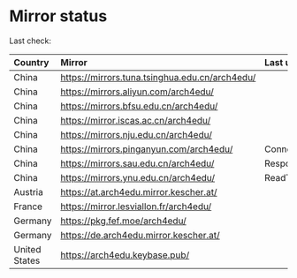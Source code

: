 <script src="./time.js"></script>
# Mirror status
Last check: <script type="text/javascript">localize(1670149232.1960316);</script>

|Country|Mirror|Last update|
|:------|:-----|:----------|
|China|https://mirrors.tuna.tsinghua.edu.cn/arch4edu/|<script type="text/javascript">localize(1670135541);</script>|
|China|https://mirrors.aliyun.com/arch4edu/|<script type="text/javascript">localize(1670049224);</script>|
|China|https://mirrors.bfsu.edu.cn/arch4edu/|<script type="text/javascript">localize(1670092400);</script>|
|China|https://mirror.iscas.ac.cn/arch4edu/|<script type="text/javascript">localize(1670092400);</script>|
|China|https://mirrors.nju.edu.cn/arch4edu/|<script type="text/javascript">localize(1670049224);</script>|
|China|https://mirrors.pinganyun.com/arch4edu/|ConnectTimeout|
|China|https://mirrors.sau.edu.cn/arch4edu/|Response 500|
|China|https://mirrors.ynu.edu.cn/arch4edu/|ReadTimeout|
|Austria|https://at.arch4edu.mirror.kescher.at/|<script type="text/javascript">localize(1670135541);</script>|
|France|https://mirror.lesviallon.fr/arch4edu/|<script type="text/javascript">localize(1670092400);</script>|
|Germany|https://pkg.fef.moe/arch4edu/|<script type="text/javascript">localize(1670135541);</script>|
|Germany|https://de.arch4edu.mirror.kescher.at/|<script type="text/javascript">localize(1670135541);</script>|
|United States|https://arch4edu.keybase.pub/|<script type="text/javascript">localize(1670092400);</script>|

<script src="./tablefilter/tablefilter.js"></script>
<script src="./table.js"></script>